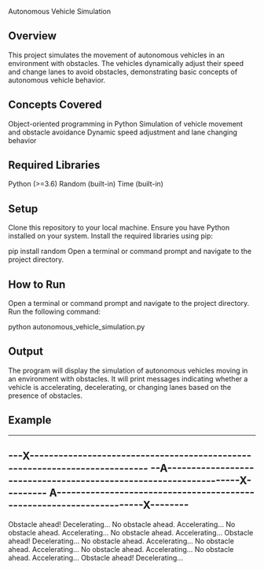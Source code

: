 Autonomous Vehicle Simulation

## Overview
This project simulates the movement of autonomous vehicles in an environment with obstacles. The vehicles dynamically adjust their speed and change lanes to avoid obstacles, demonstrating basic concepts of autonomous vehicle behavior.

## Concepts Covered
Object-oriented programming in Python
Simulation of vehicle movement and obstacle avoidance
Dynamic speed adjustment and lane changing behavior

## Required Libraries
Python (>=3.6)
Random (built-in)
Time (built-in)

## Setup
Clone this repository to your local machine.
Ensure you have Python installed on your system.
Install the required libraries using pip:

pip install random
Open a terminal or command prompt and navigate to the project directory.

## How to Run
Open a terminal or command prompt and navigate to the project directory.
Run the following command:

python autonomous_vehicle_simulation.py

## Output
The program will display the simulation of autonomous vehicles moving in an environment with obstacles. It will print messages indicating whether a vehicle is accelerating, decelerating, or changing lanes based on the presence of obstacles.

## Example

--------------------------------------------------------------------------------
---X---------------------------------------------------------------------------
--A------------------------------------------------------------------X---------
A---------------------------------------------------------------------X--------
--------------------------------------------------------------------------------
Obstacle ahead! Decelerating...
No obstacle ahead. Accelerating...
No obstacle ahead. Accelerating...
No obstacle ahead. Accelerating...
Obstacle ahead! Decelerating...
No obstacle ahead. Accelerating...
No obstacle ahead. Accelerating...
No obstacle ahead. Accelerating...
No obstacle ahead. Accelerating...
Obstacle ahead! Decelerating...